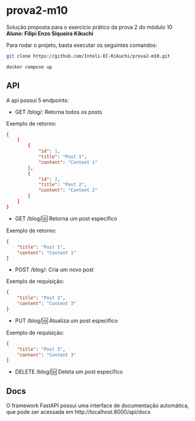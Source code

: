 # prova2-m10

Solução proposta para o exercício prático da prova 2 do módulo 10 <br/>
**Aluno: Filipi Enzo Siqueira Kikuchi**

Para rodar o projeto, basta executar os seguintes comandos:

```bash
git clone https://github.com/Inteli-EC-Kikuchi/prova2-m10.git
```

```bash
docker compose up
```

## API

A api possui 5 endpoints:

- GET /blog/: Retorna todos os posts

Exemplo de retorno:
```json
{
    [
        {
            "id": 1,
            "title": "Post 1",
            "content": "Content 1"
        },
        {
            "id": 2,
            "title": "Post 2",
            "content": "Content 2"
        }
    ]
}
```

- GET /blog/:id: Retorna um post específico
  
Exemplo de retorno:
```json
{
    "title": "Post 1",
    "content": "Content 1"
}
```

- POST /blog/: Cria um novo post

Exemplo de requisição:
```json
{
    "title": "Post 3",
    "content": "Content 3"
}
```

- PUT /blog/:id: Atualiza um post específico

Exemplo de requisição:
```json
{
    "title": "Post 3",
    "content": "Content 3"
}
```

- DELETE /blog/:id: Deleta um post específico

## Docs

O framework FastAPI possui uma interface de documentação automática, que pode ser acessada em http://localhost:8000/api/docs
